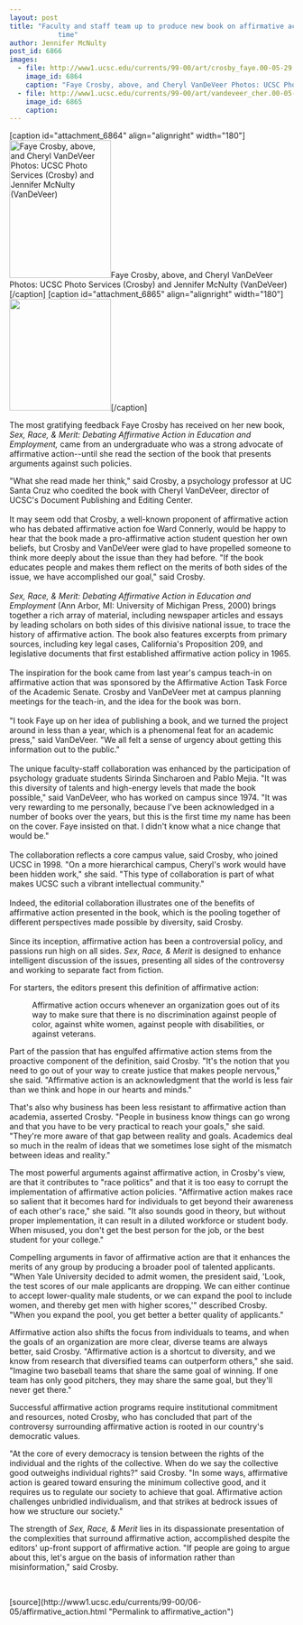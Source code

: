 ```yaml
---
layout: post
title: "Faculty and staff team up to produce new book on affirmative action in record
			time"
author: Jennifer McNulty
post_id: 6866
images:
  - file: http://www1.ucsc.edu/currents/99-00/art/crosby_faye.00-05-29.180.jpg
    image_id: 6864
    caption: "Faye Crosby, above, and Cheryl VanDeVeer Photos: UCSC Photo Services (Crosby) and Jennifer McNulty (VanDeVeer)"
  - file: http://www1.ucsc.edu/currents/99-00/art/vandeveer_cher.00-05-29.180.jpg
    image_id: 6865
    caption: 
---
```


[caption id="attachment_6864" align="alignright" width="180"]<a href="http://localhost/mysite/wp-content/uploads/2000/05/crosby_faye.00-05-29.180.jpg"><img class="size-full wp-image-6864" src="http://localhost/mysite/wp-content/uploads/2000/05/crosby_faye.00-05-29.180.jpg" alt="Faye Crosby, above, and Cheryl VanDeVeer Photos: UCSC Photo Services (Crosby) and Jennifer McNulty (VanDeVeer)" width="180" height="244" /></a>Faye Crosby, above, and Cheryl VanDeVeer Photos: UCSC Photo Services (Crosby) and Jennifer McNulty (VanDeVeer)[/caption]
[caption id="attachment_6865" align="alignright" width="180"]<a href="http://localhost/mysite/wp-content/uploads/2000/05/vandeveer_cher.00-05-29.180.jpg"><img class="size-full wp-image-6865" src="http://localhost/mysite/wp-content/uploads/2000/05/vandeveer_cher.00-05-29.180.jpg" alt="" width="180" height="198" /></a>[/caption]
<p>
  The most gratifying feedback Faye Crosby has received on her new book, <i>Sex, Race, &amp; Merit: Debating Affirmative Action in Education and Employment,</i> came from an undergraduate who was a strong advocate of affirmative action--until she read the section of the book that presents arguments against such policies.
</p>"What she read made her think," said Crosby, a psychology professor at UC Santa Cruz who coedited the book with Cheryl VanDeVeer, director of UCSC's Document Publishing and Editing Center.<br>
<br>
It may seem odd that Crosby, a well-known proponent of affirmative action who has debated affirmative action foe Ward Connerly, would be happy to hear that the book made a pro-affirmative action student question her own beliefs, but Crosby and VanDeVeer were glad to have propelled someone to think more deeply about the issue than they had before. "If the book educates people and makes them reflect on the merits of both sides of the issue, we have accomplished our goal," said Crosby.<br>
<br>
<i>Sex, Race, &amp; Merit: Debating Affirmative Action in Education and Employment</i> (Ann Arbor, MI: University of Michigan Press, 2000) brings together a rich array of material, including newspaper articles and essays by leading scholars on both sides of this divisive national issue, to trace the history of affirmative action. The book also features excerpts from primary sources, including key legal cases, California's Proposition 209, and legislative documents that first established affirmative action policy in 1965.<br>
<br>
The inspiration for the book came from last year's campus teach-in on affirmative action that was sponsored by the Affirmative Action Task Force of the Academic Senate. Crosby and VanDeVeer met at campus planning meetings for the teach-in, and the idea for the book was born.<br>
<br>
"I took Faye up on her idea of publishing a book, and we turned the project around in less than a year, which is a phenomenal feat for an academic press," said VanDeVeer. "We all felt a sense of urgency about getting this information out to the public."<br>
<br>
The unique faculty-staff collaboration was enhanced by the participation of psychology graduate students Sirinda Sincharoen and Pablo Mejia. "It was this diversity of talents and high-energy levels that made the book possible," said VanDeVeer, who has worked on campus since 1974. "It was very rewarding to me personally, because I've been acknowledged in a number of books over the years, but this is the first time my name has been on the cover. Faye insisted on that. I didn't know what a nice change that would be."<br>
<br>
The collaboration reflects a core campus value, said Crosby, who joined UCSC in 1998. "On a more hierarchical campus, Cheryl's work would have been hidden work," she said. "This type of collaboration is part of what makes UCSC such a vibrant intellectual community."<br>
<br>
Indeed, the editorial collaboration illustrates one of the benefits of affirmative action presented in the book, which is the pooling together of different perspectives made possible by diversity, said Crosby.<br>
<br>
Since its inception, affirmative action has been a controversial policy, and passions run high on all sides. <i>Sex, Race, &amp; Merit</i> is designed to enhance intelligent discussion of the issues, presenting all sides of the controversy and working to separate fact from fiction.
<p>
  For starters, the editors present this definition of affirmative action:
</p>
<dl>
  <dd>
    Affirmative action occurs whenever an organization goes out of its way to make sure that there is no discrimination against people of color, against white women, against people with disabilities, or against veterans.
  </dd>
</dl>
<p>
  Part of the passion that has engulfed affirmative action stems from the proactive component of the definition, said Crosby. "It's the notion that you need to go out of your way to create justice that makes people nervous," she said. "Affirmative action is an acknowledgment that the world is less fair than we think and hope in our hearts and minds."
</p>
<p>
  That's also why business has been less resistant to affirmative action than academia, asserted Crosby. "People in business know things can go wrong and that you have to be very practical to reach your goals," she said. "They're more aware of that gap between reality and goals. Academics deal so much in the realm of ideas that we sometimes lose sight of the mismatch between ideas and reality."
</p>
<p>
  The most powerful arguments against affirmative action, in Crosby's view, are that it contributes to "race politics" and that it is too easy to corrupt the implementation of affirmative action policies. "Affirmative action makes race so salient that it becomes hard for individuals to get beyond their awareness of each other's race," she said. "It also sounds good in theory, but without proper implementation, it can result in a diluted workforce or student body. When misused, you don't get the best person for the job, or the best student for your college."
</p>
<p>
  Compelling arguments in favor of affirmative action are that it enhances the merits of any group by producing a broader pool of talented applicants. "When Yale University decided to admit women, the president said, 'Look, the test scores of our male applicants are dropping. We can either continue to accept lower-quality male students, or we can expand the pool to include women, and thereby get men with higher scores,'" described Crosby. "When you expand the pool, you get better a better quality of applicants."
</p>
<p>
  Affirmative action also shifts the focus from individuals to teams, and when the goals of an organization are more clear, diverse teams are always better, said Crosby. "Affirmative action is a shortcut to diversity, and we know from research that diversified teams can outperform others," she said. "Imagine two baseball teams that share the same goal of winning. If one team has only good pitchers, they may share the same goal, but they'll never get there."
</p>
<p>
  Successful affirmative action programs require institutional commitment and resources, noted Crosby, who has concluded that part of the controversy surrounding affirmative action is rooted in our country's democratic values.
</p>
<p>
  "At the core of every democracy is tension between the rights of the individual and the rights of the collective. When do we say the collective good outweighs individual rights?" said Crosby. "In some ways, affirmative action is geared toward ensuring the minimum collective good, and it requires us to regulate our society to achieve that goal. Affirmative action challenges unbridled individualism, and that strikes at bedrock issues of how we structure our society."
</p>
<p>
  The strength of <i>Sex, Race, &amp; Merit</i> lies in its dispassionate presentation of the complexities that surround affirmative action, accomplished despite the editors' up-front support of affirmative action. "If people are going to argue about this, let's argue on the basis of information rather than misinformation," said Crosby.
</p>
<p>
  <br>

</p>
[source](http://www1.ucsc.edu/currents/99-00/06-05/affirmative_action.html "Permalink to affirmative_action")
